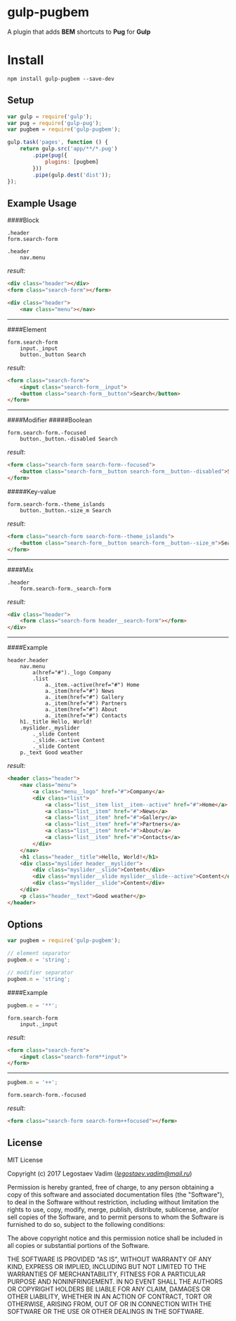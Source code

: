 # gulp-pugbem
A plugin that adds **BEM** shortcuts to **Pug** for **Gulp**

# Install
```
npm install gulp-pugbem --save-dev
```

## Setup
```js
var gulp = require('gulp');
var pug = require('gulp-pug');
var pugbem = require('gulp-pugbem');

gulp.task('pages', function () {
    return gulp.src('app/**/*.pug')
        .pipe(pug({
            plugins: [pugbem]
        }))
        .pipe(gulp.dest('dist'));
});
```

## Example Usage

####Block
```pug
.header
form.search-form

.header
    nav.menu
```

*result:*
```html
<div class="header"></div>
<form class="search-form"></form>

<div class="header">
    <nav class="menu"></nav>
```

***

####Element
```pug
form.search-form
    input._input
    button._button Search
```

*result:*
```html
<form class="search-form">
    <input class="search-form__input">
    <button class="search-form__button">Search</button>
</form>
```

***

####Modifier
#####Boolean
```pug
form.search-form.-focused
    button._button.-disabled Search
```

*result:*
```html
<form class="search-form search-form--focused">
    <button class="search-form__button search-form__button--disabled">Search</button>
</form>
```

#####Key-value
```pug
form.search-form.-theme_islands
    button._button.-size_m Search
```

*result:*
```html
<form class="search-form search-form--theme_islands">
    <button class="search-form__button search-form__button--size_m">Search</button>
</form>
```

***

####Mix
```pug
.header
    form.search-form._search-form
```

*result:*
```html
<div class="header">
    <form class="search-form header__search-form"></form>
</div>
```

***

####Example
```pug
header.header
    nav.menu
        a(href="#")._logo Company
        .list
            a._item.-active(href="#") Home
            a._item(href="#") News
            a._item(href="#") Gallery
            a._item(href="#") Partners
            a._item(href="#") About
            a._item(href="#") Contacts
    h1._title Hello, World!
    .myslider._myslider
        ._slide Content
        ._slide.-active Content
        ._slide Content
    p._text Good weather
```

*result:*
```html
<header class="header">
    <nav class="menu">
        <a class="menu__logo" href="#">Company</a>
        <div class="list">
            <a class="list__item list__item--active" href="#">Home</a>
            <a class="list__item" href="#">News</a>
            <a class="list__item" href="#">Gallery</a>
            <a class="list__item" href="#">Partners</a>
            <a class="list__item" href="#">About</a>
            <a class="list__item" href="#">Contacts</a>
        </div>
    </nav>
    <h1 class="header__title">Hello, World!</h1>
    <div class="myslider header__myslider">
        <div class="myslider__slide">Content</div>
        <div class="myslider__slide myslider__slide--active">Content</div>
        <div class="myslider__slide">Content</div>
    </div>
    <p class="header__text">Good weather</p>
</header>
```

## Options
```js
var pugbem = require('gulp-pugbem');

// element separator
pugbem.e = 'string';

// modifier separator
pugbem.m = 'string';

```

####Example
```js
pugbem.e = '**';
```

```pug
form.search-form
    input._input
```

*result:*
```html
<form class="search-form">
    <input class="search-form**input">
</form>
```

***

```js
pugbem.m = '++';
```

```pug
form.search-form.-focused
```

*result:*
```html
<form class="search-form search-form++focused"></form>
```

## License

MIT License

Copyright (c) 2017 Legostaev Vadim (*legostaev.vadim@mail.ru*)

Permission is hereby granted, free of charge, to any person obtaining a copy
of this software and associated documentation files (the "Software"), to deal
in the Software without restriction, including without limitation the rights
to use, copy, modify, merge, publish, distribute, sublicense, and/or sell
copies of the Software, and to permit persons to whom the Software is
furnished to do so, subject to the following conditions:

The above copyright notice and this permission notice shall be included in all
copies or substantial portions of the Software.

THE SOFTWARE IS PROVIDED "AS IS", WITHOUT WARRANTY OF ANY KIND, EXPRESS OR
IMPLIED, INCLUDING BUT NOT LIMITED TO THE WARRANTIES OF MERCHANTABILITY,
FITNESS FOR A PARTICULAR PURPOSE AND NONINFRINGEMENT. IN NO EVENT SHALL THE
AUTHORS OR COPYRIGHT HOLDERS BE LIABLE FOR ANY CLAIM, DAMAGES OR OTHER
LIABILITY, WHETHER IN AN ACTION OF CONTRACT, TORT OR OTHERWISE, ARISING FROM,
OUT OF OR IN CONNECTION WITH THE SOFTWARE OR THE USE OR OTHER DEALINGS IN THE
SOFTWARE.
